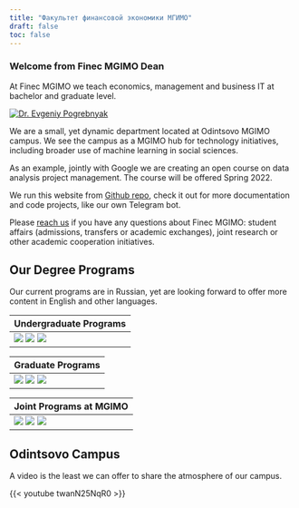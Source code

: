 ```yaml
---
title: "Факультет финансовой экономики МГИМО"
draft: false
toc: false
---
```


### Welcome from Finec MGIMO Dean

At Finec MGIMO we teach economics, management and business IT
at bachelor and graduate level. 

<a href="https://mgimo.ru/people/pogrebnyak/" class="float-left mr-3 pt-2">
<img
    src="https://mgimo.ru/upload/iblock/341/pogrebnyak.jpg"
    alt="Dr. Evgeniy Pogrebnyak"
    title="Dr. Evgeniy Pogrebnyak"
    class="rounded-photo"
/>
</a>

We are a small, yet dynamic department located at Odintsovo
MGIMO campus. We see the campus as a MGIMO hub for technology initiatives, 
including broader use of machine learning in social sciences. 

As an example, jointly with Google we are creating an open course on data analysis project management. The course will be offered Spring 2022.

We run this website from [Github repo](https://github.com/finec-mgimo), 
check it out for more documentation and code projects, like 
our own Telegram bot.

Please [reach us](/contacts) if you have any questions 
about Finec MGIMO: student affairs (admissions, transfers or
academic exchanges), joint research or other academic 
cooperation initiatives.

## Our Degree Programs

Our current programs are in Russian, yet are looking forward 
to offer more content in English and other languages.

[econ]: /finec-mgimo-v2/program/undergrad/economics
[management]: /finec-mgimo-v2/program/undergrad/management
[itmb]: /finec-mgimo-v2/program/undergrad/itmb
[ai]: https://ai.mgimo.ru
[ved]: /finec-mgimo-v2/program/graduate/firm-economics-ved
[it]: /finec-mgimo-v2/program/graduate/it-economics-and-data-management
[event]: https://event.mgimo.ru/
[emba]: /finec-mgimo-v2/program/executive/emba


| Undergraduate Programs                                                                                                                                                                                                         |
| ------------------------------------------------------------------------------------------------------------------------------------------------------------------------------------------------------------------- |
| [![](<https://img.shields.io/badge/Economics-blue>)][econ] [![](<https://img.shields.io/badge/Management-blue>)][management] [![](<https://img.shields.io/badge/Business_IT-blue>)][itmb] |

<div></div>

| Graduate  Programs                                                                                                                                                                                                               |
| ----------------------------------------------------------------------------------------------------------------------------------------------------------------------------------------------------------------------------- |
| [![](https://img.shields.io/badge/Firm_Economics_and_Foreign_Trade-005E7C)][ved] [![](https://img.shields.io/badge/Artificial_Intelligence-005E7C)][ai] [![](https://img.shields.io/badge/IT_Economics_and_Data_Management-005E7C)][it] |

| Joint Programs at MGIMO                                                                                                                                                          |
| ----------------------------------------------------------------------------------------------------------------------------------------------------------------------------------------------------------------- |
| ![](https://img.shields.io/badge/Administrative_and_Financial_law-blue) [![](https://img.shields.io/badge/Event_Management-005E7C)][event] [![](https://img.shields.io/badge/Executive_MBA-F93943)][emba] |

## Odintsovo Campus

A video is the least we can offer to share the atmosphere of our campus.

{{< youtube twanN25NqR0 >}}
